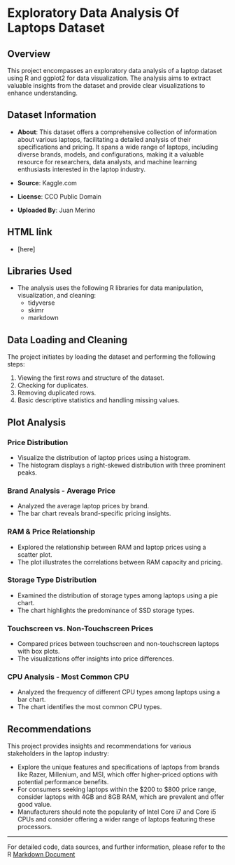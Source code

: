# Exploratory Data Analysis Of Laptops Dataset

## Overview

This project encompasses an exploratory data analysis of a laptop dataset using R and ggplot2 for data visualization. The analysis aims to extract valuable insights from the dataset and provide clear visualizations to enhance understanding.

## Dataset Information

- **About**: This dataset offers a comprehensive collection of information about various laptops, facilitating a detailed analysis of their specifications and pricing. It spans a wide range of laptops, including diverse brands, models, and configurations, making it a valuable resource for researchers, data analysts, and machine learning enthusiasts interested in the laptop industry.

- **Source**: Kaggle.com

- **License**: CCO Public Domain

- **Uploaded By**: Juan Merino

## HTML link

- [here]

## Libraries Used

- The analysis uses the following R libraries for data manipulation, visualization, and cleaning:
  - tidyverse
  - skimr
  - markdown

## Data Loading and Cleaning

The project initiates by loading the dataset and performing the following steps:

1. Viewing the first rows and structure of the dataset.
2. Checking for duplicates.
3. Removing duplicated rows.
4. Basic descriptive statistics and handling missing values.

## Plot Analysis

### Price Distribution

- Visualize the distribution of laptop prices using a histogram.
- The histogram displays a right-skewed distribution with three prominent peaks.

### Brand Analysis - Average Price

- Analyzed the average laptop prices by brand.
- The bar chart reveals brand-specific pricing insights.

### RAM & Price Relationship

- Explored the relationship between RAM and laptop prices using a scatter plot.
- The plot illustrates the correlations between RAM capacity and pricing.

### Storage Type Distribution

- Examined the distribution of storage types among laptops using a pie chart.
- The chart highlights the predominance of SSD storage types.

### Touchscreen vs. Non-Touchscreen Prices

- Compared prices between touchscreen and non-touchscreen laptops with box plots.
- The visualizations offer insights into price differences.

### CPU Analysis - Most Common CPU

- Analyzed the frequency of different CPU types among laptops using a bar chart.
- The chart identifies the most common CPU types.

## Recommendations

This project provides insights and recommendations for various stakeholders in the laptop industry:

- Explore the unique features and specifications of laptops from brands like Razer, Millenium, and MSI, which offer higher-priced options with potential performance benefits.
- For consumers seeking laptops within the $200 to $800 price range, consider laptops with 4GB and 8GB RAM, which are prevalent and offer good value.
- Manufacturers should note the popularity of Intel Core i7 and Core i5 CPUs and consider offering a wider range of laptops featuring these processors.

---

For detailed code, data sources, and further information, please refer to the R [Markdown Document](https://github.com/tsylanaatadbwen/Portfolio-Projects/blob/main/R/laptops_markdown.Rmd)

